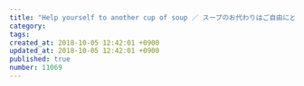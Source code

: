 ```yaml
---
title: "Help yourself to another cup of soup ／ スープのお代わりはご自由にどうぞ 2014-01-14"
category: 
tags: 
created_at: 2018-10-05 12:42:01 +0900
updated_at: 2018-10-05 12:42:01 +0900
published: true
number: 11069
---
```



